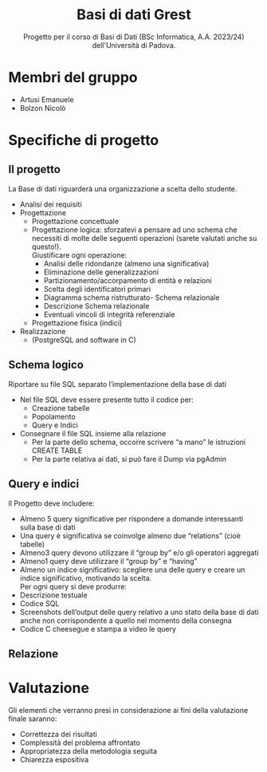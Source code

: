 <h1 align="center">Basi di dati Grest</h1>
<p align="center">Progetto per il corso di Basi di Dati (BSc Informatica, A.A. 2023/24) dell'Università di Padova.</p>



# Membri del gruppo
- Artusi Emanuele
- Bolzon Nicolò

# Specifiche di progetto
## Il progetto
La Base di dati riguarderà una organizzazione a scelta dello studente. 
- Analisi dei requisiti
- Progettazione
  - Progettazione concettuale
  - Progettazione logica:
    sforzatevi a pensare ad uno schema che necessiti di molte delle seguenti operazioni (sarete valutati anche su questo!).\
    Giustificare ogni operazione:
     - Analisi delle ridondanze (almeno una significativa)
     - Eliminazione delle generalizzazioni
     - Partizionamento/accorpamento di entità e relazioni
     - Scelta degli identificatori primari
     - Diagramma schema ristrutturato- Schema relazionale
     - Descrizione Schema relazionale
     - Eventuali vincoli di integrità referenziale
  - Progettazione fisica (indici)
- Realizzazione
  - (PostgreSQL and software in C)

## Schema logico
Riportare su file SQL separato l’implementazione della base di dati
- Nel file SQL deve essere presente tutto il codice per:
  - Creazione tabelle
  - Popolamento
  - Query e Indici
- Consegnare il file SQL insieme alla relazione
  - Per la parte dello schema, occorre scrivere “a mano” le istruzioni CREATE TABLE
  - Per la parte relativa ai dati, si può fare il Dump via pgAdmin

## Query e indici
Il Progetto deve includere:
- Almeno 5 query significative per rispondere a domande interessanti sulla base di dati
 - Una query è significativa se coinvolge almeno due “relations” (cioè tabelle)
 - Almeno3 query devono utilizzare il “group by” e/o gli operatori aggregati
 - Almeno1 query deve utilizzare il “group by” e “having”
- Almeno un indice significativo: scegliere una delle query e creare un indice significativo, motivando la scelta.\
Per ogni query si deve produrre:
- Descrizione testuale
- Codice SQL
- Screenshots dell’output delle query relativo a uno stato della base di dati anche non corrispondente a quello nel momento della consegna
- Codice C cheesegue e stampa a video le query

## Relazione


# Valutazione
Gli elementi che verranno presi in considerazione ai fini della valutazione finale saranno:
- Correttezza dei risultati
- Complessità del problema affrontato
- Appropriatezza della metodologia seguita
- Chiarezza espositiva
